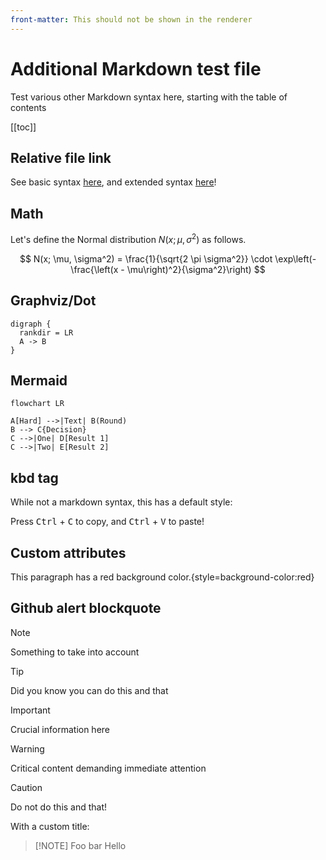 ```yaml
---
front-matter: This should not be shown in the renderer
---
```


# Additional Markdown test file

Test various other Markdown syntax here, starting with the table of contents

[[toc]]

## Relative file link

See basic syntax [here](markdown-basic.md), and extended syntax [here](markdown-extended.md)!

## Math

Let's define the Normal distribution $N(x; \mu, \sigma^2)$ as follows.

$$
N(x; \mu, \sigma^2) = \frac{1}{\sqrt{2 \pi \sigma^2}} \cdot \exp\left(-\frac{\left(x - \mu\right)^2}{\sigma^2}\right)
$$

## Graphviz/Dot

```graphviz
digraph {
  rankdir = LR
  A -> B
}
```

## Mermaid

```mermaid
flowchart LR

A[Hard] -->|Text| B(Round)
B --> C{Decision}
C -->|One| D[Result 1]
C -->|Two| E[Result 2]
```

## kbd tag

While not a markdown syntax, this has a default style:

Press <kbd>Ctrl</kbd> + <kbd>C</kbd> to copy, and <kbd>Ctrl</kbd> + <kbd>V</kbd> to paste!

## Custom attributes

This paragraph has a red background color.{style=background-color:red}

## Github alert blockquote

> [!NOTE]  
> Something to take into account

> [!TIP]
> Did you know you can do this and that

> [!IMPORTANT]  
> Crucial information here

> [!WARNING]  
> Critical content demanding immediate attention

> [!CAUTION]
> Do not do this and that!

With a custom title:

> [!NOTE] Foo bar
> Hello
